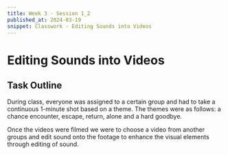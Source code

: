 ```yaml
---
title: Week 3 - Session 1_2
published_at: 2024-03-19
snippet: Classwork - Editing Sounds into Videos
---
```

# Editing Sounds into Videos
## Task Outline
During class, everyone was assigned to a certain group and had to take a continuous 1-minute shot based on a theme. The themes were as follows: a chance encounter, escape, return, alone and a hard goodbye.

Once the videos were filmed we were to choose a video from another groups and edit sound onto the footage to enhance the visual elements through editing of sound.